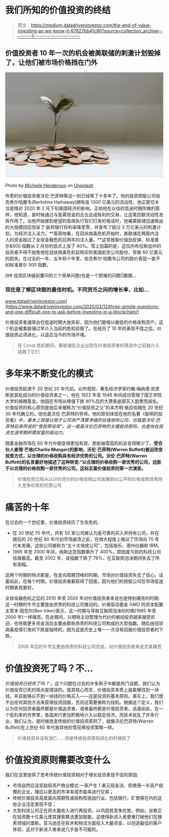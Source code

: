 # 我们所知的价值投资的终结

> 原文：<https://medium.datadriveninvestor.com/the-end-of-value-investing-as-we-know-it-67827bb41c90?source=collection_archive---------1----------------------->

## 价值投资者 10 年一次的机会被美联储的刺激计划毁掉了，让他们被市场价格挡在门外

![](img/ea3ff5dbb9e5751411727d69794f9d43.png)

Photo by [Micheile Henderson](https://unsplash.com/@micheile?utm_source=medium&utm_medium=referral) on [Unsplash](https://unsplash.com?utm_source=medium&utm_medium=referral)

传奇的价值投资者沃伦·巴菲特等这一刻已经等了十多年了。他的投资控股公司伯克希尔哈撒韦(Berkshire Hathaway)拥有逾 1300 亿美元的流动性，他正密切关注疫情对 2020 年 2 月下旬美国经济的影响。正如他在以往的低迷时期所做的那样，他知道，是时候通过与急需现金的企业达成有利的交易，让这笔巨额流动性发挥作用了。当他开始接到绝望的首席执行官们打来的电话时，他被美联储迅速做出的大规模回应惊呆了:联邦银行将利率降至零，并宣布了超过 3 万亿美元的刺激计划，为经济注入活力。**客观地看，在冠状病毒危机开始时，美联储在两周内注入的资金超过了全球金融危机后两年的注入量。**这导致股价强劲反弹，标准普尔&500 指数从 2 月份的低点上涨了 40%。雪上加霜的是，这位内布拉斯加州的投资者不得不抛售他在冠状病毒危机前购买的美国航空公司股份，导致 60 亿美元的损失。在过去的一年、五年和十年里，伯克希尔·哈撒韦公司的股价表现一直不如标准普尔 500 指数。

[](https://www.datadriveninvestor.com/2020/03/12/three-simple-questions-and-one-difficult-one-to-ask-before-investing-in-a-blockchain/) [## 投资区块链前要问的三个简单问题(也是一个困难的问题)|数据…

### 现在是了解区块链的最佳时机。不同货币之间的增长率，比如…

www.datadriveninvestor.com](https://www.datadriveninvestor.com/2020/03/12/three-simple-questions-and-one-difficult-one-to-ask-before-investing-in-a-blockchain/) 

价值投资者通常会在低迷时期大放异彩，因为他们能够以极低的价格收购资产。这个机会被美联储过早介入当前的危机给毁了。在经历了 10 年的表现不佳之后，价值投资必须进化，以适应当今的市场环境。

> 在 Covid 危机期间，美联储在企业出现在价值投资者的筛选中之前就介入拯救了它们

# 多年来不断变化的模式

价值投资起源于 20 世纪 20 年代初。众所周知，著名经济学家约翰·梅纳德·凯恩斯是首批成功的价值投资者之一，他在 1922 年至 1946 年间成功管理了国王学院大学的捐赠基金。他因在市场从峰值下跌 80%后的大萧条底部买入股票而闻名。价值投资的核心原则是由后来被称为“价值投资之父”的本杰明·格拉哈姆在 20 世纪 30 年代确立的。他也是沃伦·巴菲特的导师。他的原则体现在他的名著《聪明的投资者》*中，基本上就是以低于公司资产清算净值的估值收购公司，也就是沃伦·巴菲特后来所说的“雪茄蒂投资”。这一直是沃伦巴菲特的关键投资原则，也是他在投资生涯早期积累财富的驱动力。*

随着金融市场在 60 年代中期变得更加有效，那些抽雪茄的机会变得稀少了。**受合伙人查理·芒格(Charlie Munger)的影响，沃伦·巴菲特(Warren Buffett)被迫改变投资方式，以合理的价格收购具有经济优势的公司。沃伦·巴菲特(Warren Buffett)的名言最好地描述了这种转变:“以合理的价格收购一家优秀的公司，远胜于以合理的价格收购一家优秀的公司。这标志着价值投资的第一次演变。**

> 价值投资已经从以讨价还价的价格收购公司发展到以公平的价格收购具有持久竞争优势的优质公司

# 痛苦的十年

在过去的一个世纪里，价值投资经历了生存危机:

*   在 20 世纪 70 年代，共有 50 家公司被认为是可靠的买入并持有公司，并在随后的 20 世纪 80 年代初市场崩溃之前，在很大程度上推动了市场向 70 年代末发展。这些公司被称为“五十大俏皮公司”，包括施乐、德州仪器和 IBM。
*   1995 年至 2000 年间，纳斯达克指数飙升了 400%，原因是亏损的科技公司估值极高。截至 2002 年，该指数下跌了 78%，在互联网泡沫期间失去了所有涨幅。

这两个时期的特点都是，在走向周期顶峰的时期，市场对价值投资失去了信心。话虽如此，在每个时期，价值投资者都获得了回报，因为他们的控股公司在市场低迷时期表现更好。

全球金融危机之后的 2010 年至 2020 年对价值投资者来说也是特别痛苦的时期:这一时期的牛市主要是由昂贵的科技公司推动的。价值驱动基金 GMO 的资本配置主管本·因克尔(Ben Inker)表示，这一时期与导致互联网泡沫的时期(1995 年至 2000 年)一样痛苦。在此期间，以牺牲主动管理为代价的被动投资越来越受欢迎，也导致更多资金流向主要由那些昂贵的科技公司构成的大型指数。随后由冠状病毒疫情引发的下跌是独特的，因为这是历史上唯一一次没有回报价值投资者的下跌。

> 2008 年后的牛市主要由昂贵的科技公司完成，对价值投资者来说尤其痛苦

# 价值投资死了吗？不…

*价值投资已经死了吗？*’。这个问题在过去的许多例子中都是热门话题，我们认为价值投资已死的观点是错误的。就其核心而言，价值投资本质上是能够找到一块钱，并且能够以不到一块钱的价格买入——这是投资的基本原则。事实上，我们想不出任何其他方法来获得投资回报，否则这需要被称为投机。根据这个定义，我们认为任何投资者最终都是价值追求者，或者最终都是价值投资者。话虽如此，在一个低利率的世界里，各国央行更加积极地介入以稳定经济，而技术扰乱了许多行业，我们认为，是时候改变传统的价值投资原则了，就像沃伦巴菲特(Warren Buffett)在上世纪 60 年代放弃他的雪茄蒂投资策略一样。

> 价值投资并没有消亡……但是传统投资原则进化的时候到了

# 价值投资原则需要改变什么

我们在这里提供了思考传统价值投资相对于增长投资表现不佳的原因:

*   市场自然应该奖励轻资产商业模式:一家产生 1 美元现金流、但使用一半资产规模的企业，理应以更高的市净率或市盈率进行交易；
*   传统价值投资高度面向周期性或结构性挑战行业。包括银行、矿商等在内的这些企业注定表现不佳；
*   大型科技公司正在将大量收入进行再投资，以巩固其竞争优势。例如，谷歌正在投资数十亿美元使其搜索算法更加智能，这使得新进入者更难打破他们在搜索领域的垄断。亚马逊还在技术和物流方面投入大量资金，以创造最佳的客户体验，这对于新进入者来说几乎是不可能的。